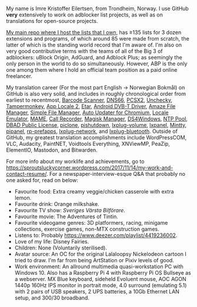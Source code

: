 My name is Imre Kristoffer Eilertsen, from Trondheim, Norway. I use GitHub **very** extensively to work on adblocker list projects, as well as on translations for open-source projects.

[My main repo where I host the lists that I own](https://github.com/DandelionSprout/adfilt), has ≥135 lists for 3 dozen extensions and programs, of which around 85 were made from scratch, the latter of which is the standing world record that I'm aware of. I'm also on very good contributive terms with the teams of all of the Big 3 of adblockers: uBlock Origin, AdGuard, and Adblock Plus; as seemingly the only person in the world to do so simultaneously. However, ABP is the only one among them where I hold an official team position as a paid online freelancer.

My translation career (For the most part English → Norwegian Bokmål) on GitHub is also very solid, and includes in roughly chronological order from earliest to recentmost, [Barcode Scanner](https://github.com/zxing/zxing/pull/878), [DNS66](https://github.com/julian-klode/dns66/pull/201), [PCSX2](https://github.com/PCSX2/pcsx2/pull/1850), [Unchecky](https://github.com/Unchecky/unchecky-translate/pull/196), [Tampermonkey](https://github.com/Tampermonkey/tampermonkey-i18n/pull/54), [App Locale 2](https://github.com/Flo354/XposedAppLocale/pull/12), [Etar](https://github.com/Etar-Group/Etar-Calendar/pull/313), [Android DVB-T Driver](https://github.com/martinmarinov/AndroidDvbDriver/pull/16), [Amaze File Manager](https://github.com/TeamAmaze/AmazeFileManager/pull/1205), [Simple File Manager](https://github.com/SimpleMobileTools/Simple-File-Manager/pull/220), [Auto Updater for Chromium](https://github.com/adolfintel/chromiumUpdater/pull/23), [Locale Emulator](https://github.com/xupefei/Locale-Emulator/pull/485), [MAME](https://github.com/mamedev/mame/pull/3828), [Call Recorder](https://gitlab.com/axet/android-call-recorder/merge_requests/20), [Magisk Manager](https://github.com/topjohnwu/Magisk/pull/864), [DS4Windows](https://github.com/Ryochan7/DS4Windows/pull/718), [NTP Pool](https://github.com/abh/ntppool/pull/169), [DBAD Public License](https://github.com/philsturgeon/dbad/pull/62), [piclone](https://github.com/raspberrypi-ui/piclone/pull/21), [pishutdown](https://github.com/raspberrypi-ui/pishutdown/pull/4), [lxplug-volume](https://github.com/raspberrypi-ui/lxplug-volume/pull/6), [lxpanel](https://github.com/lxde/lxpanel/pull/4), [Mintty](https://github.com/mintty/mintty/pull/908), [pipanel](https://github.com/raspberrypi-ui/pipanel/pull/9), [rp-prefapps](https://github.com/raspberrypi-ui/rp-prefapps), [lxplug-network](https://github.com/raspberrypi-ui/lxplug-network/pull/10), and [lxplug-bluetooth](https://github.com/raspberrypi-ui/lxplug-bluetooth/pull/8). Outside of GitHub, my greatest translation accomplishments include WordPressCOM, VLC, Audacity, PaintNET, Voidtools Everything, XNViewMP, PeaZip, ElementIO, Mastodon, and Bitwarden.

For more info about my worklife and achievements, go to https://sproutsluckycorner.wordpress.com/2017/11/14/my-work-and-contact-resume/. For a newspaper-interview-esque Q&A that probably no one asked for, read on below:

* Favourite food: Extra creamy veggie/chicken casserole with extra lemon.
* Favourite drink: Orange milkshake.
* Favourite TV show: *Sveriges Värsta Bilförare*.
* Favourite movie: The Adventures of Tintin.
* Favourite videogame genres: 3D platformers, racing, minigame collections, exercise games, non-MTX construction games.
* Listens to: Probably https://www.deezer.com/playlist/4419236002.
* Love of my life: Disney Fairies.
* Children: None (Voluntarily sterilised).
* Avatar source: An OC for the original Lalaloopsy Nickelodeon cartoon I tried to draw. I'm far from being ArtStation or Pixiv levels of good.
* Work environment: An allround multimedia quasi-workstation PC with Windows 10. Also has a Raspberry Pi 4 with Raspberry Pi OS Bullseye as a webserver. MX Blue keyboard, sideheld Evoluent mouse, AOC AGON 1440p 160Hz IPS monitor in portrait mode, 4.0 surround (emulating 5.1) with 2 pairs of USB speakers, 2 UPS batteries, a 10Gb Ethernet LAN setup, and 300/30 broadband.

